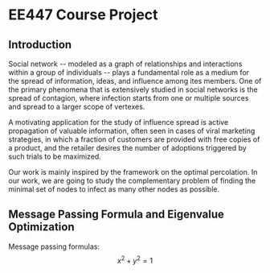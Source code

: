 # EE447 Course Project

## Introduction
Social network -- modeled as a graph of relationships and interactions within a group of individuals -- plays a fundamental role as a medium for the spread of information, ideas, and influence among ites members. One of the primary phenomena that is extensively studied in social networks is the spread of contagion, where infection starts from one or multiple sources and spread to a larger scope of vertexes.

A motivating application for the study of influence spread is active propagation of valuable information, often seen in cases of viral marketing strategies, in which a fraction of customers are provided with free copies of a product, and the retailer desires the number of adoptions triggered by such trials to be maximized.

Our work is mainly inspired by the framework on the optimal percolation. In our work, we are going to study the complementary problem of finding the minimal set of nodes to infect as many other nodes as possible.

## Message Passing Formula and Eigenvalue Optimization
Message passing formulas:
$$ x^2+y^2 = 1$$
